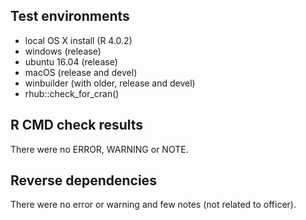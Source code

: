 ## Test environments

- local OS X install (R 4.0.2)
- windows (release)
- ubuntu 16.04 (release)
- macOS (release and devel)
- winbuilder (with older, release and devel) 
- rhub::check_for_cran()

## R CMD check results

There were no ERROR, WARNING or NOTE.

## Reverse dependencies

There were no error or warning and few notes (not related to officer).

